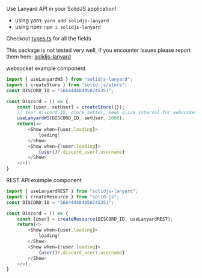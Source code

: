 Use Lanyard API in your SolidJS application!

- using yarn: `yarn add solidjs-lanyard`
- using npm: `npm i solidjs-lanyard`

Checkout [types.ts](https://github.com/notseanray/solid-lanyard/blob/master/src/types.ts) for all the fields

This package is not tested very well, if you encounter issues please report them here: [solidjs-lanyard](https://github.com/notseanray/solid-lanyard)

websocket example component

```javascript
import { useLanyardWS } from "solidjs-lanyard";
import { createStore } from "solid-js/store";
const DISCORD_ID = "566444484850745351";

const Discord = () => {
    const [user, setUser] = createStore({});
    // Your discord ID, store setter, keep alive interval for websocket
    useLanyardWS(DISCORD_ID, setUser, 1000);
    return(<>
        <Show when={user.loading}>
            loading!
        </Show>
        <Show when={!user.loading}>
            {user()?.discord_user?.username}
        </Show>
    </>);
}
```

REST API example component

```javascript
import { useLanyardREST } from "solidjs-lanyard";
import { createResource } from "solid-js";
const DISCORD_ID = "566444484850745351";

const Discord = () => {
    const [user] = createResource(DISCORD_ID, useLanyardREST);
    return(<>
        <Show when={user.loading}>
            loading!
        </Show>
        <Show when={!user.loading}>
            {user()?.discord_user?.username}
        </Show>
    </>);
}
```
